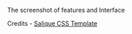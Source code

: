 The screenshot of features and Interface

Credits - [Salique CSS Template](https://www.free-css.com/free-css-templates/page214/salique-v1.0)
